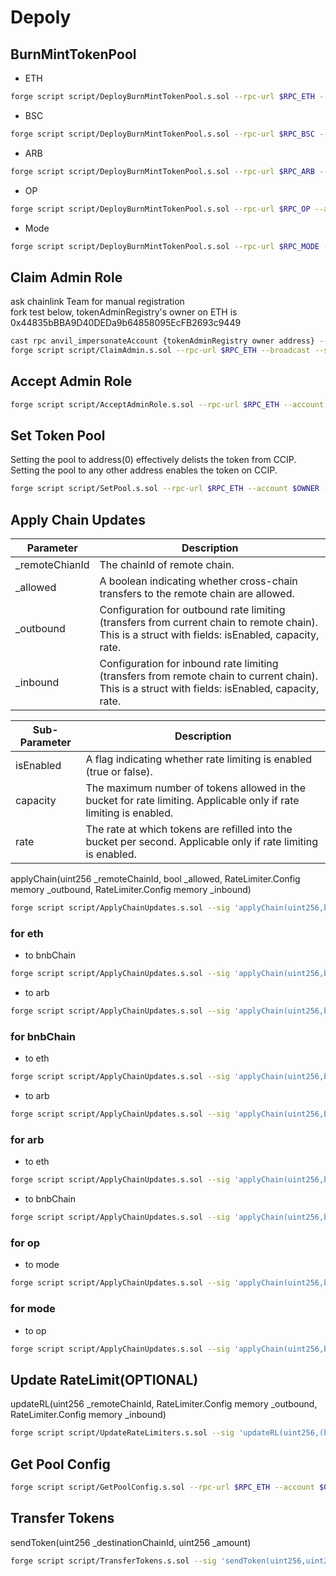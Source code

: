 # Depoly

## BurnMintTokenPool

- ETH

```bash
forge script script/DeployBurnMintTokenPool.s.sol --rpc-url $RPC_ETH --account $DEPLOYER --broadcast --verify --verifier-url $RPC_ETH_SCAN --etherscan-api-key $KEY_ETH_SCAN --delay 30
```

- BSC

```bash
forge script script/DeployBurnMintTokenPool.s.sol --rpc-url $RPC_BSC --account $DEPLOYER --broadcast --verify --verifier-url $RPC_BSC_SCAN --etherscan-api-key $KEY_BSC_SCAN --delay 30
```

- ARB

```bash
forge script script/DeployBurnMintTokenPool.s.sol --rpc-url $RPC_ARB --account $DEPLOYER --broadcast --verify --verifier-url $RPC_ARB_SCAN --etherscan-api-key $KEY_ARB_SCAN --delay 30
```

- OP

```bash
forge script script/DeployBurnMintTokenPool.s.sol --rpc-url $RPC_OP --account $DEPLOYER --broadcast --verify --verifier-url $RPC_OP_SCAN --etherscan-api-key $KEY_OP_SCAN --delay 30
```

- Mode

```bash
forge script script/DeployBurnMintTokenPool.s.sol --rpc-url $RPC_MODE --account $DEPLOYER --broadcast --verify --verifier-url $RPC_MODE_SCAN --etherscan-api-key $KEY_MODE_SCAN --delay 30
```

## Claim Admin Role

ask chainlink Team for manual registration  
fork test below, tokenAdminRegistry's owner on ETH is 0x44835bBBA9D40DEDa9b64858095EcFB2693c9449

```bash
cast rpc anvil_impersonateAccount {tokenAdminRegistry owner address} --rpc-url $RPC_ETH
forge script script/ClaimAdmin.s.sol --rpc-url $RPC_ETH --broadcast --sender {tokenAdminRegistry owner address} --unlocked {tokenAdminRegistry owner address}
```

## Accept Admin Role

```bash
forge script script/AcceptAdminRole.s.sol --rpc-url $RPC_ETH --account $OWNER --broadcast
```

## Set Token Pool

Setting the pool to address(0) effectively delists the token from CCIP. Setting the pool to any other address enables the token on CCIP.

```bash
forge script script/SetPool.s.sol --rpc-url $RPC_ETH --account $OWNER --broadcast
```

## Apply Chain Updates

| Parameter       | Description                                                                                                                                       |
| --------------- | ------------------------------------------------------------------------------------------------------------------------------------------------- |
| \_remoteChianId | The chainId of remote chain.                                                                                                                      |
| \_allowed       | A boolean indicating whether cross-chain transfers to the remote chain are allowed.                                                               |
| \_outbound      | Configuration for outbound rate limiting (transfers from current chain to remote chain). This is a struct with fields: isEnabled, capacity, rate. |
| \_inbound       | Configuration for inbound rate limiting (transfers from remote chain to current chain). This is a struct with fields: isEnabled, capacity, rate.  |

| Sub-Parameter | Description                                                                                                        |
| ------------- | ------------------------------------------------------------------------------------------------------------------ |
| isEnabled     | A flag indicating whether rate limiting is enabled (true or false).                                                |
| capacity      | The maximum number of tokens allowed in the bucket for rate limiting. Applicable only if rate limiting is enabled. |
| rate          | The rate at which tokens are refilled into the bucket per second. Applicable only if rate limiting is enabled.     |

applyChain(uint256 \_remoteChainId, bool \_allowed, RateLimiter.Config memory \_outbound, RateLimiter.Config memory \_inbound)

```bash
forge script script/ApplyChainUpdates.s.sol --sig 'applyChain(uint256,bool,(bool,uint128,uint128),(bool,uint128,uint128))' 123 true "(true,200000000,2315)" "(true,200000000,2315)" --rpc-url $RPC_ETH --account $OWNER --broadcast
```

### for eth

- to bnbChain

```bash
forge script script/ApplyChainUpdates.s.sol --sig 'applyChain(uint256,bool,(bool,uint128,uint128),(bool,uint128,uint128))' 56 true "(true,200000000,2315)" "(true,200000000,2315)" --rpc-url $RPC_ETH --account $OWNER --broadcast
```

- to arb

```bash
forge script script/ApplyChainUpdates.s.sol --sig 'applyChain(uint256,bool,(bool,uint128,uint128),(bool,uint128,uint128))' 42161 true "(true,200000000,2315)" "(true,200000000,2315)" --rpc-url $RPC_ETH --account $OWNER --broadcast
```

### for bnbChain

- to eth

```bash
forge script script/ApplyChainUpdates.s.sol --sig 'applyChain(uint256,bool,(bool,uint128,uint128),(bool,uint128,uint128))' 1 true "(true,200000000,2315)" "(true,200000000,2315)" --rpc-url $RPC_BSC --account $OWNER --broadcast
```

- to arb

```bash
forge script script/ApplyChainUpdates.s.sol --sig 'applyChain(uint256,bool,(bool,uint128,uint128),(bool,uint128,uint128))' 42161 true "(true,200000000,2315)" "(true,200000000,2315)" --rpc-url $RPC_BSC --account $OWNER --broadcast
```

### for arb

- to eth

```bash
forge script script/ApplyChainUpdates.s.sol --sig 'applyChain(uint256,bool,(bool,uint128,uint128),(bool,uint128,uint128))' 1 true "(true,200000000,2315)" "(true,200000000,2315)" --rpc-url $RPC_ARB --account $OWNER --broadcast
```

- to bnbChain

```bash
forge script script/ApplyChainUpdates.s.sol --sig 'applyChain(uint256,bool,(bool,uint128,uint128),(bool,uint128,uint128))' 56 true "(true,200000000,2315)" "(true,200000000,2315)" --rpc-url $RPC_ARB --account $OWNER --broadcast
```

### for op

- to mode

```bash
forge script script/ApplyChainUpdates.s.sol --sig 'applyChain(uint256,bool,(bool,uint128,uint128),(bool,uint128,uint128))' 34443 true "(true,200000000,2315)" "(true,200000000,2315)" --rpc-url $RPC_OP --account $OWNER --broadcast
```

### for mode

- to op

```bash
forge script script/ApplyChainUpdates.s.sol --sig 'applyChain(uint256,bool,(bool,uint128,uint128),(bool,uint128,uint128))' 10 true "(true,200000000,2315)" "(true,200000000,2315)" --rpc-url $RPC_MODE --account $OWNER --broadcast
```

## Update RateLimit(OPTIONAL)

updateRL(uint256 \_remoteChainId, RateLimiter.Config memory \_outbound, RateLimiter.Config memory \_inbound)

```bash
forge script script/UpdateRateLimiters.s.sol --sig 'updateRL(uint256,(bool,uint128,uint128),(bool,uint128,uint128))' 123 "(true,123,123)" "(true,456,456)" --rpc-url $RPC_ETH --account $OWNER --broadcast
```

## Get Pool Config

```bash
forge script script/GetPoolConfig.s.sol --rpc-url $RPC_ETH --account $OWNER
```

## Transfer Tokens

sendToken(uint256 \_destinationChainId, uint256 \_amount)

```bash
forge script script/TransferTokens.s.sol --sig 'sendToken(uint256,uint256)' 56 1 --rpc-url $RPC_ETH --account $OWNER --broadcast
```
